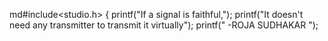 md#include<studio.h>
{
printf("If a signal is faithful,");
printf("It doesn't need any transmitter to transmit it virtually");
printf("                                         -ROJA SUDHAKAR   ");
